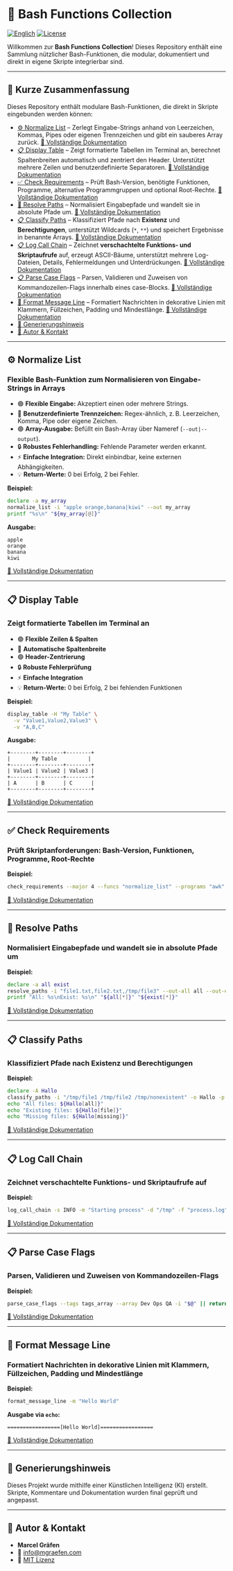 # 📂 Bash Functions Collection

[![Englich](https://img.shields.io/badge/Sprache-Englich-blue)](./README.md)
[![License](https://img.shields.io/badge/license-MIT-lightgrey.svg)](https://opensource.org/licenses/MIT)

Willkommen zur **Bash Functions Collection**!
Dieses Repository enthält eine Sammlung nützlicher Bash-Funktionen, die modular, dokumentiert und direkt in eigene Skripte integrierbar sind.

---

## 📌 Kurze Zusammenfassung

Dieses Repository enthält modulare Bash-Funktionen, die direkt in Skripte eingebunden werden können:

* [⚙️ Normalize List](#-normalize-list) – Zerlegt Eingabe-Strings anhand von Leerzeichen, Kommas, Pipes oder eigenen Trennzeichen und gibt ein sauberes Array zurück. [🔗 Vollständige Dokumentation](Normalize_List/README.de.md)
* [📋 Display Table](#-display-table) – Zeigt formatierte Tabellen im Terminal an, berechnet Spaltenbreiten automatisch und zentriert den Header. Unterstützt mehrere Zeilen und benutzerdefinierte Separatoren. [🔗 Vollständige Dokumentation](Display_Table/README.de.md)
* [✅ Check Requirements](#-check-requirements) – Prüft Bash-Version, benötigte Funktionen, Programme, alternative Programmgruppen und optional Root-Rechte. [🔗 Vollständige Dokumentation](Check_Requirements/README.de.md)
* [📂 Resolve Paths](#-resolve-paths) – Normalisiert Eingabepfade und wandelt sie in absolute Pfade um. [🔗 Vollständige Dokumentation](Resolve_Paths/README.de.md)
* [📋 Classify Paths](#-classify-paths) – Klassifiziert Pfade nach **Existenz** und **Berechtigungen**, unterstützt Wildcards (`*`, `**`) und speichert Ergebnisse in benannte Arrays. [🔗 Vollständige Dokumentation](Classify_Paths/README.de.md)
* [📋 Log Call Chain](#-log-call-chain) – Zeichnet **verschachtelte Funktions- und Skriptaufrufe** auf, erzeugt ASCII-Bäume, unterstützt mehrere Log-Dateien, Details, Fehlermeldungen und Unterdrückungen. [🔗 Vollständige Dokumentation](Log_Call_Chain/README.de.md)
* [📋 Parse Case Flags](#-parse-case-flags) – Parsen, Validieren und Zuweisen von Kommandozeilen-Flags innerhalb eines case-Blocks. [🔗 Vollständige Dokumentation](Parse_Case_Flags/README.de.md)
* [📂 Format Message Line](#-format-message-line) – Formatiert Nachrichten in dekorative Linien mit Klammern, Füllzeichen, Padding und Mindestlänge. [🔗 Vollständige Dokumentation](Format_Message_Line/README.de.md)
* [🤖 Generierungshinweis](#-generierungshinweis)
* [👤 Autor & Kontakt](#-autor--kontakt)

---

## ⚙️ Normalize List

### Flexible Bash-Funktion zum Normalisieren von Eingabe-Strings in Arrays

* 🟢 **Flexible Eingabe:** Akzeptiert einen oder mehrere Strings.
* 🔹 **Benutzerdefinierte Trennzeichen:** Regex-ähnlich, z. B. Leerzeichen, Komma, Pipe oder eigene Zeichen.
* 🟣 **Array-Ausgabe:** Befüllt ein Bash-Array über Nameref (`--out|--output`).
* 🔒 **Robustes Fehlerhandling:** Fehlende Parameter werden erkannt.
* ⚡ **Einfache Integration:** Direkt einbindbar, keine externen Abhängigkeiten.
* 💡 **Return-Werte:** 0 bei Erfolg, 2 bei Fehler.

**Beispiel:**

```bash
declare -a my_array
normalize_list -i "apple orange,banana|kiwi" --out my_array
printf "%s\n" "${my_array[@]}"
```

**Ausgabe:**

```
apple
orange
banana
kiwi
```

[🔗 Vollständige Dokumentation](Normalize_List/README.de.md)

---

## 📋 Display Table

### Zeigt formatierte Tabellen im Terminal an

* 🟢 **Flexible Zeilen & Spalten**
* 🔹 **Automatische Spaltenbreite**
* 🟣 **Header-Zentrierung**
* 🔒 **Robuste Fehlerprüfung**
* ⚡ **Einfache Integration**
* 💡 **Return-Werte:** 0 bei Erfolg, 2 bei fehlenden Funktionen

**Beispiel:**

```bash
display_table -H "My Table" \
  -v "Value1,Value2,Value3" \
  -v "A,B,C"
```

**Ausgabe:**

```
+--------+--------+--------+
|       My Table          |
+--------+--------+--------+
| Value1 | Value2 | Value3 |
+--------+--------+--------+
| A      | B      | C      |
+--------+--------+--------+
```

[🔗 Vollständige Dokumentation](Display_Table/README.de.md)

---

## ✅ Check Requirements

### Prüft Skriptanforderungen: Bash-Version, Funktionen, Programme, Root-Rechte

**Beispiel:**

```bash
check_requirements --major 4 --funcs "normalize_list" --programs "awk" --programs-alternative "git svn" --root
```

[🔗 Vollständige Dokumentation](Check_Requirements/README.de.md)

---

## 📂 Resolve Paths

### Normalisiert Eingabepfade und wandelt sie in absolute Pfade um

**Beispiel:**

```bash
declare -a all exist
resolve_paths -i "file1.txt,file2.txt,/tmp/file3" --out-all all --out-exist exist
printf "All: %s\nExist: %s\n" "${all[*]}" "${exist[*]}"
```

[🔗 Vollständige Dokumentation](Resolve_Paths/README.de.md)

---

## 📋 Classify Paths

### Klassifiziert Pfade nach Existenz und Berechtigungen

**Beispiel:**

```bash
declare -A Hallo
classify_paths -i "/tmp/file1 /tmp/file2 /tmp/nonexistent" -o Hallo -p "r w x rwx"
echo "All files: ${Hallo[all]}"
echo "Existing files: ${Hallo[file]}"
echo "Missing files: ${Hallo[missing]}"
```

[🔗 Vollständige Dokumentation](Classify_Paths/README.de.md)

---

## 📋 Log Call Chain

### Zeichnet verschachtelte Funktions- und Skriptaufrufe auf

**Beispiel:**

```bash
log_call_chain -s INFO -m "Starting process" -d "/tmp" -f "process.log"
```

[🔗 Vollständige Dokumentation](Log_Call_Chain/README.de.md)

---

## 📋 Parse Case Flags

### Parsen, Validieren und Zuweisen von Kommandozeilen-Flags

**Beispiel:**

```bash
parse_case_flags --tags tags_array --array Dev Ops QA -i "$@" || return 1
```

[🔗 Vollständige Dokumentation](Parse_Case_Flags/README.de.md)

---

## 📂 Format Message Line

### Formatiert Nachrichten in dekorative Linien mit Klammern, Füllzeichen, Padding und Mindestlänge

**Beispiel:**

```bash
format_message_line -m "Hello World"
```

**Ausgabe via `echo`:**

```
=================[Hello World]=================
```

[🔗 Vollständige Dokumentation](Format_Message_Line/README.de.md)

---

## 🤖 Generierungshinweis

Dieses Projekt wurde mithilfe einer Künstlichen Intelligenz (KI) erstellt.
Skripte, Kommentare und Dokumentation wurden final geprüft und angepasst.

---

## 👤 Autor & Kontakt

* **Marcel Gräfen**
* 📧 [info@mgraefen.com](mailto:info@mgraefen.com)
* 📄 [MIT Lizenz](LICENSE)
